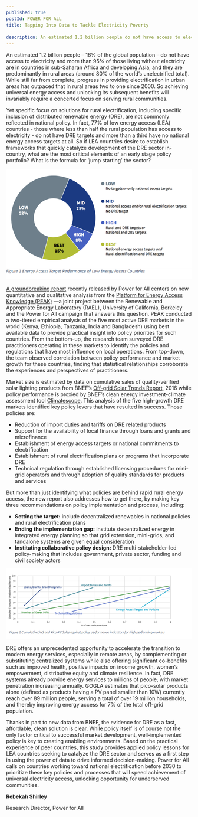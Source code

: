 ```yaml
---
published: true
postId: POWER FOR ALL
title: Tapping Into Data to Tackle Electricity Poverty

description: An estimated 1.2 billion people do not have access to electricity and more than 95% of those living without electricity are in countries in sub-Saharan Africa and developing Asia.
---
```


An estimated 1.2 billion people – 16% of the global population – do not have access to electricity and more than 95% of those living without electricity are in countries in sub-Saharan Africa and developing Asia, and they are predominantly in rural areas (around 80% of the world’s unelectrified total). While still far from complete, progress in providing electrification in urban areas has outpaced that in rural areas two to one since 2000. So achieving universal energy access and unlocking its subsequent benefits will invariably require a concerted focus on serving rural communities.

Yet specific focus on solutions for rural electrification, including specific inclusion of distributed renewable energy (DRE), are not commonly reflected in national policy. In fact, 77% of low energy access (LEA) countries - those where less than half the rural population has access to electricity - do not have DRE targets and more than a third have no national energy access targets at all. So if LEA countries desire to establish frameworks that quickly catalyze development of the DRE sector in-country, what are the most critical elements of an early stage policy portfolio? What is the formula for ‘jump starting’ the sector?

![Figure 1](/assets/images/content/CS2016_blog_powerforall_fig1.png)

[A groundbreaking report](https://static1.squarespace.com/static/532f79fae4b07e365baf1c64/t/58e3f73ce4fcb5a3a0989855/1491334979777/Decentralized-Renewables-From-Promise-to-Progress-March-2017.pdf) recently released by Power for All centers on new quantitative and qualitative analysis from the [Platform for Energy Access Knowledge (PEAK)](https://rael.berkeley.edu/project/the-platform-for-energy-access-knowledge/) —a joint project between the Renewable and Appropriate Energy Laboratory (RAEL), University of California, Berkeley and the Power for All campaign that answers this question. PEAK conducted a two-tiered empirical analysis of the five most active DRE markets in the world (Kenya, Ethiopia, Tanzania, India and Bangladesh) using best available data to provide practical insight into policy priorities for such countries. From the bottom-up, the research team surveyed DRE practitioners operating in these markets to identify the policies and regulations that have most influence on local operations. From top-down, the team observed correlation between policy performance and market growth for these countries, finding that statistical relationships corroborate the experiences and perspectives of practitioners.

Market size is estimated by data on cumulative sales of quality-verified solar lighting products from BNEF’s [Off-grid Solar Trends Report](https://about.bnef.com/blog/off-grid-solar-market-trends-report-2016/), 2016 while policy performance is proxied by BNEF’s clean energy investment-climate assessment tool [Climatescope](https://2017.global-climatescope.org/en/). This analysis of the five high-growth DRE markets identified key policy levers that have resulted in success. Those policies are:

*	Reduction of import duties and tariffs on DRE related products
*	Support for the availability of local finance through loans and grants and microfinance
*	Establishment of energy access targets or national commitments to electrification
*	Establishment of rural electrification plans or programs that incorporate DRE
*	Technical regulation through established licensing procedures for mini-grid operators and through adoption of quality standards for products and services

But more than just identifying what policies are behind rapid rural energy access, the new report also addresses how to get there, by making key three recommendations on policy implementation and process, including:

*	<strong>Setting the target:</strong> include decentralized renewables in national policies and rural electrification plans
*	<strong>Ending the implementation gap:</strong> institute decentralized energy in integrated energy planning so that grid extension, mini-grids, and tandalone systems are given equal consideration
*	<strong>Instituting collaborative policy design:</strong> DRE multi-stakeholder-led policy-making that includes government, private sector, funding and civil society actors
 
![Figure 2](/assets/images/content/CS2016_blog_powerforall_fig2.png)

DRE offers an unprecedented opportunity to accelerate the transition to modern energy services, especially in remote areas, by complementing or substituting centralized systems while also offering significant co-benefits such as improved health, positive impacts on income growth, women’s empowerment, distributive equity and climate resilience. In fact, DRE systems already provide energy services to millions of people, with market penetration increasing annually. GOGLA estimates that pico-solar products alone (defined as products having a PV panel smaller than 10W) currently reach over 89 million people, serving a total of over 19 million households, and thereby improving energy access for 7% of the total off-grid population. 

Thanks in part to new data from BNEF, the evidence for DRE as a fast, affordable, clean solution is clear. While policy itself is of course not the only factor critical to successful market development, well-implemented policy is key to creating enabling environments. Based on the practical experience of peer countries, this study provides applied policy lessons for LEA countries seeking to catalyze the DRE sector and serves as a first step in using the power of data to drive informed decision-making. Power for All calls on countries working toward national electrification before 2030 to prioritize these key policies and processes that will speed achievement of universal electricity access, unlocking opportunity for underserved communities. 

**Rebekah Shirley**

Research Director, Power for All
